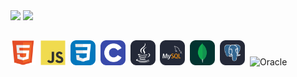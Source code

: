 
<div align = "left">
  <img height = "200em" src="https://github-readme-stats.vercel.app/api/top-langs/?username=DerekAmaral&show_icons=true&theme=dracula&count_private=true"/>
  <img height = "200em" src="https://github-readme-stats.vercel.app/api?username=DerekAmaral&show_icons=true&show_icons=true&theme=dracula&count_private=true" />
</div>

##

<div>
  <img src="https://github.com/devicons/devicon/blob/master/icons/html5/html5-original.svg" title="HTML5" alt="HTML" width="40" height="40"/>&nbsp;
  <img src="https://github.com/devicons/devicon/blob/master/icons/javascript/javascript-original.svg" title="JavaScript" alt="JavaScript" width="40" height="40"/>&nbsp;
  <img src="https://github.com/tandpfun/skill-icons/blob/main/icons/CSS.svg" title="Css" alt="CSS" width="40" height="40"/>&nbsp;
  <img src="https://github.com/tandpfun/skill-icons/blob/main/icons/C.svg" title="C" alt="C" width="40" height="40"/>&nbsp;
  <img src="https://github.com/tandpfun/skill-icons/blob/main/icons/Java-Dark.svg" title="Java" alt="Java" width="40" height="40"/>&nbsp;
  <img src="https://github.com/tandpfun/skill-icons/blob/main/icons/MySQL-Dark.svg" title="MySQL" alt="MySQL" width="40" height="40"/>&nbsp;
  <img src="https://github.com/tandpfun/skill-icons/blob/main/icons/MongoDB.svg" title="MongoDB" alt="MongoDB" width="40" height="40"/>&nbsp;
  <img src="https://github.com/tandpfun/skill-icons/blob/main/icons/PostgreSQL-Dark.svg" title="PostgreSQL" alt="PostgreSQL" width="40" height="40"/>&nbsp;
  <img src="https://cdn.jsdelivr.net/gh/devicons/devicon@latest/icons/oracle/oracle-original.svg" title="Oracle" alt="Oracle" width="40" height="40"/>&nbsp;      
</div>
